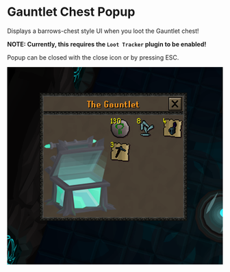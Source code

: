 # Gauntlet Chest Popup

Displays a barrows-chest style UI when you loot the Gauntlet chest!

**NOTE: Currently, this requires the `Loot Tracker` plugin to be enabled!**

Popup can be closed with the close icon or by pressing ESC.

![image](/readme_pic.png)
